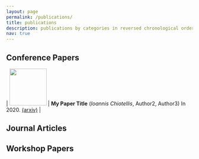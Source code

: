```yaml
---
layout: page
permalink: /publications/
title: publications
description: publications by categories in reversed chronological order. generated by jekyll-scholar.
nav: true
---
```


## Conference Papers

| <img src="../assets/img/1.jpg" width="100px" /> | **My Paper Title** (*Ioannis Chiotellis*, Author2, Author3) In 2020. [(arxiv)](https://arxiv.org/abs/2012.03345) |

## Journal Articles

## Workshop Papers
